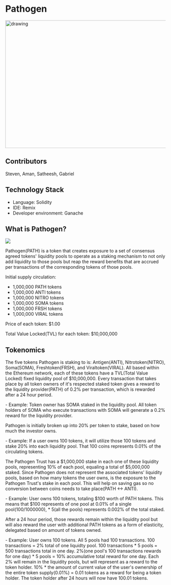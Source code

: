 # Pathogen

<img src="https://www.creative-biolabs.com/vaccine/images/Pathogen-Target-Based-Vaccine-Design-Fig.2.jpg" alt="drawing" width="650" height="400"/>

## Contributors
Steven, Aman, Satheesh, Gabriel

## Technology Stack
- Language: Solidity
- IDE: Remix
- Developer environment: Ganache

## What is Pathogen?

<img src="https://i.ibb.co/NrmRn50/pathogen.jpg" >

Pathogen(PATH) is a token that creates exposure to a set of consensus agreed tokens' liquidity pools to operate as a staking mechanism to not only add liquidity to those pools but reap the reward benefits that are accrued per transactions of the corresponding tokens of those pools.</p>

Initial supply circulation: </p>
- 1,000,000 PATH tokens
- 1,000,000 ANTI tokens
- 1,000,000 NITRO tokens
- 1,000,000 SOMA tokens
- 1,000,000 FRSH tokens
- 1,000,000 VIRAL tokens </p>

Price of each token: $1.00</p>

Total Value Locked(TVL) for each token: $10,000,000</p>

## Tokenomics
</p>
The five tokens Pathogen is staking to is: Antigen(ANTI), Nitrotoken(NITRO), Soma(SOMA), Freshtoken(FRSH), and Viraltoken(VIRAL). All based within the Ethereum network, each of these tokens have a TVL(Total Value Locked) fixed liquidity pool of $10,000,000. Every transaction that takes place by all token owners of it's respected staked token gives a reward to the liquidity provider(PATH) of 0.2% per transaction, which is rewarded after a 24 hour period.</p>
 - Example: Token owner has SOMA staked in the liquidity pool. All token holders of SOMA who execute transactions with SOMA will generate a 0.2% reward for the liquidity provider. </p>
Pathogen is initially broken up into 20% per token to stake, based on how much the investor owns. </p>
 - Example: If a user owns 100 tokens, it will utilize those 100 tokens and stake 20% into each liquidity pool. That 100 coins represents 0.01% of the circulating tokens. </p>
The Pathogen Trust has a $1,000,000 stake in each one of these liquidity pools, representing 10% of each pool, equaling a total of $5,000,000 staked. Since Pathogen does not represent the associated tokens' liquidity pools, based on how many tokens the user owns, is the exposure to the Pathogen Trust's stake in each pool. This will help on saving gas so no conversion between coins needs to take place(PATH <-> ANTI). </p>
- Example: User owns 100 tokens, totaling $100 worth of PATH tokens. This means that $100 represents of one pool at 0.01% of a single pool(100/1000000), * 5(all the pools) represents 0.002% of the total staked. </p>
After a 24 hour period, those rewards remain within the liquidity pool but will also reward the user with additional PATH tokens as a form of elasticity, delegated based on amount of tokens owned. </p>
- Example: User owns 100 tokens. All 5 pools had 100 transactions. 100 transactions = 2% total of one liquidty pool. 100 transactions * 5 pools = 500 transactions total in one day. 2%(one pool's 100 transactions rewards for one day) * 5 pools = 10% accumulative total reward for one day. Each 2% will remain in the liquidity pools, but will represent as a reward to the token holder. 10% * the amount of current value of the user's ownership of the entire token supply(0.01%) = 0.01 tokens as a reward for being a token holder. The token holder after 24 hours will now have 100.01 tokens.
